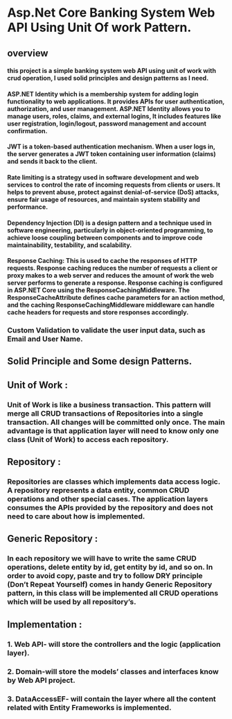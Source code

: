 # Asp.Net Core Banking System Web API Using Unit Of work Pattern.

## overview
#### this project is a simple banking system web API using unit of work with crud operation, I used solid principles  and design patterns as I need.

#### ASP.NET Identity which is a membership system for adding login functionality to web applications. It provides APIs for user authentication, authorization, and user management. ASP.NET Identity allows you to manage users, roles, claims, and external logins, It includes features like user registration, login/logout, password management and account confirmation.

#### JWT is a token-based authentication mechanism. When a user logs in, the server generates a JWT token containing user information (claims) and sends it back to the client.

#### Rate limiting is a strategy used in software development and web services to control the rate of incoming requests from clients or users. It helps to prevent abuse, protect against denial-of-service (DoS) attacks, ensure fair usage of resources, and maintain system stability and performance.

#### Dependency Injection (DI) is a design pattern and a technique used in software engineering, particularly in object-oriented programming, to achieve loose coupling between components and to improve code maintainability, testability, and scalability.

#### Response Caching: This is used to cache the responses of HTTP requests. Response caching reduces the number of requests a client or proxy makes to a web server and reduces the amount of work the web server performs to generate a response. Response caching is configured in ASP.NET Core using the ResponseCachingMiddleware. The ResponseCacheAttribute defines cache parameters for an action method, and the caching ResponseCachingMiddleware middleware can handle cache headers for requests and store responses accordingly.

### Custom Validation  to validate the user input data, such as Email  and User Name. 

## Solid Principle and Some design Patterns.

## Unit of Work :
### Unit of Work is like a business transaction. This pattern will merge all CRUD transactions of Repositories into a single transaction. All changes will be committed only once. The main advantage is that application layer will need to know only one class (Unit of Work) to access each repository.

## Repository :
### Repositories are classes which implements data access logic. A repository represents a data entity, common CRUD operations and other special cases. The application layers consumes the APIs provided by the repository and does not need to care about how is implemented.

## Generic Repository :
### In each repository we will have to write the same CRUD operations, delete entity by id, get entity by id, and so on. In order to avoid copy, paste and try to follow DRY principle (Don’t Repeat Yourself) comes in handy Generic Repository pattern, in this class will be implemented all CRUD operations which will be used by all repository’s.

## Implementation :
### 1. Web API- will store the controllers and the logic (application layer).
### 2. Domain-will store the models’ classes and interfaces know by Web API project.
### 3. DataAccessEF- will contain the layer where all the content related with Entity Frameworks is implemented.

